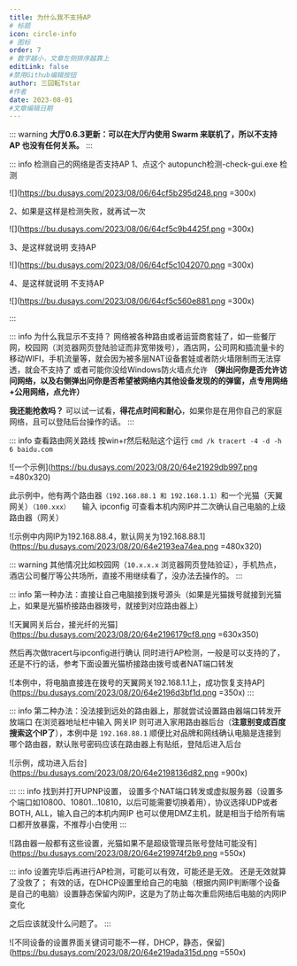 ```yaml
---
title: 为什么我不支持AP
# 标题
icon: circle-info
# 图标
order: 7
# 数字越小，文章左侧排序越靠上
editLink: false
#禁用Github编辑按钮
author: 三回転Tstar
#作者
date: 2023-08-01
#文章编辑日期
---
```


::: warning 
**大厅0.6.3更新：可以在大厅内使用 Swarm 来联机了，所以不支持 AP 也没有任何关系。**
:::

::: info 检测自己的网络是否支持AP
1、点这个 autopunch检测-check-gui.exe 检测

![](https://bu.dusays.com/2023/08/06/64cf5b295d248.png =300x)

2、如果是这样是检测失败，就再试一次

![](https://bu.dusays.com/2023/08/06/64cf5c9b4425f.png =300x)

3、是这样就说明 支持AP

![](https://bu.dusays.com/2023/08/06/64cf5c1042070.png =300x)

4、是这样就说明 不支持AP

![](https://bu.dusays.com/2023/08/06/64cf5c560e881.png =300x)

:::

::: info 为什么我显示不支持？
网络被各种路由或者运营商套娃了，如一些餐厅网，校园网（浏览器网页登陆验证而非宽带拨号），酒店网，公司网和插流量卡的移动WIFI，手机流量等，就会因为被多层NAT设备套娃或者防火墙限制而无法穿透，就会不支持了
或者可能你没给Windows防火墙点允许 **（弹出问你是否允许访问网络，以及右侧弹出问你是否希望被网络内其他设备发现的的弹窗，点专用网络+公用网络，点允许）**

**我还能抢救吗？**
可以试一试看，**得花点时间和耐心**，如果你是在用你自己的家庭网络，且可以登陆后台操作的话。
:::


::: info 查看路由网关路线
按win+r然后粘贴这个运行   ```cmd /k tracert -4 -d -h 6 baidu.com```

![一个示例](https://bu.dusays.com/2023/08/20/64e21929db997.png =480x320)


此示例中，他有两个路由器`（192.168.88.1 和 192.168.1.1）`和一个光猫（天翼网关）`（100.xxx）`
&emsp;
输入 ipconfig 可查看本机内网IP并二次确认自己电脑的上级路由器（网关）

![示例中内网IP为192.168.88.4，默认网关为192.168.88.1](https://bu.dusays.com/2023/08/20/64e2193ea74ea.png =480x320)

::: warning
其他情况比如校园网（`10.x.x.x` 浏览器网页登陆验证），手机热点，酒店公司餐厅等公共场所，直接不用继续看了，没办法去操作的。
:::

::: info 第一种办法：直接让自己电脑接到拨号源头（如果是光猫拨号就接到光猫上，如果是光猫桥接路由器拨号，就接到对应路由器上）

![天翼网关后台，接光纤的光猫](https://bu.dusays.com/2023/08/20/64e2196179cf8.png =630x350)

然后再次做tracert与ipconfig进行确认
同时进行AP检测，一般是可以支持的了，还是不行的话，参考下面设置光猫桥接路由拨号或者NAT端口转发

![本例中，将电脑直接连在拨号的天翼网关192.168.1.1上，成功恢复支持AP](https://bu.dusays.com/2023/08/20/64e2196d3bf1d.png =350x)
:::

::: info  第二种办法：没法接到远处的路由器上，那就尝试设置路由器端口转发开放端口
在浏览器地址栏中输入 网关IP 则可进入家用路由器后台（**注意别变成百度搜索这个IP了**），本例中是 `192.168.88.1`
顺便比对品牌和网线确认电脑是连接到哪个路由器，默认账号密码应该在路由器上有贴纸，登陆后进入后台

![示例，成功进入后台](https://bu.dusays.com/2023/08/20/64e2198136d82.png =900x)

:::
::: info
找到并打开UPNP设置，
设置多个NAT端口转发或虚拟服务器（设置多个端口如10800、10801...10810，以后可能需要切换着用），协议选择UDP或者BOTH, ALL，输入自己的本机内网IP
也可以使用DMZ主机，就是相当于给所有端口都开放暴露，不推荐小白使用
:::

![路由器一般都有这些设置，光猫如果不是超级管理员账号登陆可能没有](https://bu.dusays.com/2023/08/20/64e219974f2b9.png =550x)

::: info
设置完毕后再进行AP检测，可能可以有效，可能还是无效。
还是无效就算了没救了；
有效的话，在DHCP设置里给自己的电脑（根据内网IP判断哪个设备是自己的电脑）设置静态保留内网IP，这是为了防止每次重启网络后电脑的内网IP变化

之后应该就没什么问题了。
:::

![不同设备的设置界面关键词可能不一样，DHCP，静态，保留](https://bu.dusays.com/2023/08/20/64e219ada315d.png =550x)

